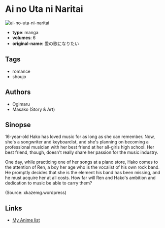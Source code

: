 # Ai no Uta ni Naritai

![ai-no-uta-ni-naritai](https://cdn.myanimelist.net/images/manga/2/133641.jpg)

-   **type**: manga
-   **volumes**: 6
-   **original-name**: 愛の歌になりたい

## Tags

-   romance
-   shoujo

## Authors

-   Ogimaru
-   Masako (Story & Art)

## Sinopse

16-year-old Hako has loved music for as long as she can remember. Now, she's a songwriter and keyboardist, and she's planning on becoming a professional musician with her best friend at her all-girls high school. Her best friend, though, doesn't really share her passion for the music industry.

One day, while practicing one of her songs at a piano store, Hako comes to the attention of Ren, a boy her age who is the vocalist of his own rock band. He promptly decides that she is the element his band has been missing, and he must acquire her at all costs. How far will Ren and Hako's ambition and dedication to music be able to carry them?

(Source: xkazemg.wordpress)

## Links

-   [My Anime list](https://myanimelist.net/manga/77143/Ai_no_Uta_ni_Naritai)
